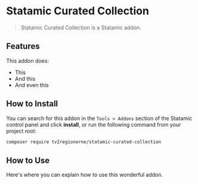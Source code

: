 # Statamic Curated Collection

> Statamic Curated Collection is a Statamic addon.

## Features

This addon does:

- This
- And this
- And even this

## How to Install

You can search for this addon in the `Tools > Addons` section of the Statamic control panel and click **install**, or run the following command from your project root:

``` bash
composer require tv2regionerne/statamic-curated-collection
```

## How to Use

Here's where you can explain how to use this wonderful addon.
